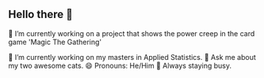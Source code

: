 ## Hello there 👋

<!--
**thoang827/thoang827** is a ✨ _special_ ✨ repository because its `README.md` (this file) appears on your GitHub profile.

Here are some ideas to get you started:

- 🔭 I’m currently working on ...
- 🌱 I’m currently learning ...
- 👯 I’m looking to collaborate on ...
- 🤔 I’m looking for help with ...
- 💬 Ask me about ...
- 📫 How to reach me: ...
- 😄 Pronouns: ...
- ⚡ Fun fact: ...
-->

🔭 I’m currently working on a project that shows the power creep in the card game 'Magic The Gathering'

🌱 I’m currently working on my masters in Applied Statistics.
💬 Ask me about my two awesome cats.
😄 Pronouns: He/Him
💪 Always staying busy.
